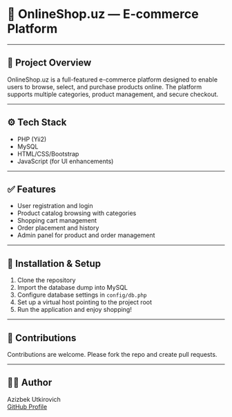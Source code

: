 # 🛒 OnlineShop.uz — E-commerce Platform

---

## 🎯 Project Overview

OnlineShop.uz is a full-featured e-commerce platform designed to enable users to browse, select, and purchase products online. The platform supports multiple categories, product management, and secure checkout.

---

## ⚙️ Tech Stack

- PHP (Yii2)
- MySQL
- HTML/CSS/Bootstrap
- JavaScript (for UI enhancements)

---

## ✅ Features

- User registration and login
- Product catalog browsing with categories
- Shopping cart management
- Order placement and history
- Admin panel for product and order management

---

## 🚀 Installation & Setup

1. Clone the repository
2. Import the database dump into MySQL
3. Configure database settings in `config/db.php`
4. Set up a virtual host pointing to the project root
5. Run the application and enjoy shopping!

---

## 🤝 Contributions

Contributions are welcome. Please fork the repo and create pull requests.

---

## 🧑‍💻 Author

Azizbek Utkirovich  
[GitHub Profile](https://github.com/Azizbekutkirovich)
